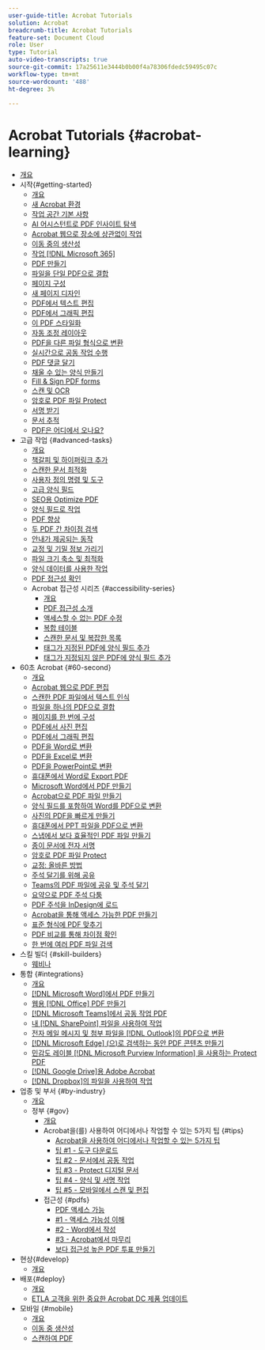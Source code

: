 ```yaml
---
user-guide-title: Acrobat Tutorials
solution: Acrobat
breadcrumb-title: Acrobat Tutorials
feature-set: Document Cloud
role: User
type: Tutorial
auto-video-transcripts: true
source-git-commit: 17a25611e3444b0b00f4a78306fdedc59495c07c
workflow-type: tm+mt
source-wordcount: '488'
ht-degree: 3%

---
```



# Acrobat Tutorials {#acrobat-learning}

+ [개요](overview.md)
+ 시작{#getting-started}
   + [개요](getting-started/getting-started-overview.md)
   + [새 Acrobat 환경](getting-started/new-workspace.md)
   + [작업 공간 기본 사항](getting-started/get-to-know-the-acrobat-dc-interface.md)
   + [AI 어시스턴트로 PDF 인사이트 탐색](getting-started/ai-assistant.md)
   + [Acrobat 웹으로 장소에 상관없이 작업](getting-started/acrobatweb.md)
   + [이동 중의 생산성](getting-started/productivity.md)
   + [작업 [!DNL Microsoft 365]](https://experienceleague.adobe.com/docs/document-cloud-learn/acrobat-learning/integrations/integrate-overview.html?lang=ko#microsoft)
   + [PDF 만들기](getting-started/create-pdf.md)
   + [파일을 단일 PDF으로 결합](getting-started/combine-to-pdf.md)
   + [페이지 구성](getting-started/organize.md)
   + [새 페이지 디자인](getting-started/add-custom-page.md)
   + [PDF에서 텍스트 편집](getting-started/edit-pdf.md)
   + [PDF에서 그래픽 편집](getting-started/edit-graphics.md)
   + [이 PDF 스타일화](getting-started/stylize-this-pdf.md)
   + [자동 조정 레이아웃](getting-started/auto-adjust-layout.md)
   + [PDF을 다른 파일 형식으로 변환](getting-started/export-pdf.md)
   + [실시간으로 공동 작업 수행](getting-started/collaborate.md)
   + [PDF 댓글 달기](getting-started/comment-on-pdf-files.md)
   + [채울 수 있는 양식 만들기](getting-started/create-fillable-forms.md)
   + [Fill &amp; Sign PDF forms](getting-started/fill-and-sign.md)
   + [스캔 및 OCR](getting-started/scan-and-ocr.md)
   + [암호로 PDF 파일 Protect](getting-started/password-protect.md)
   + [서명 받기](getting-started/signatures.md)
   + [문서 추적](getting-started/track.md)
   + [PDF은 어디에서 오나요?](getting-started/where-do-pdfs-come-from.md)
+ 고급 작업 {#advanced-tasks}
   + [개요](advanced-tasks/advanced-tasks-overview.md)
   + [책갈피 및 하이퍼링크 추가](advanced-tasks/bookmarks.md)
   + [스캔한 문서 최적화](advanced-tasks/optimizescan.md)
   + [사용자 정의 명령 및 도구](advanced-tasks/custom.md)
   + [고급 양식 필드](advanced-tasks/advancedforms.md)
   + [SEO용 Optimize PDF](advanced-tasks/optimizeseo.md)
   + [양식 필드로 작업](advanced-tasks/workforms.md)
   + [PDF 향상](advanced-tasks/enhance.md)
   + [두 PDF 간 차이점 검색](advanced-tasks/compare.md)
   + [안내가 제공되는 동작](advanced-tasks/action.md)
   + [교정 및 기밀 정보 가리기](advanced-tasks/redact.md)
   + [파일 크기 축소 및 최적화](advanced-tasks/reduce.md)
   + [양식 데이터를 사용한 작업](advanced-tasks/formdata.md)
   + [PDF 접근성 확인](advanced-tasks/accessibility.md)
   + Acrobat 접근성 시리즈 {#accessibility-series}
      + [개요](advanced-tasks/accessibility-series.md)
      + [PDF 접근성 소개](advanced-tasks/accessibilitysession1.md)
      + [액세스할 수 없는 PDF 수정](advanced-tasks/accessibilitysession2.md)
      + [복합 테이블](advanced-tasks/accessibilitysession3.md)
      + [스캔한 문서 및 복잡한 목록](advanced-tasks/accessibilitysession4.md)
      + [태그가 지정된 PDF에 양식 필드 추가](advanced-tasks/accessibilitysession5.md)
      + [태그가 지정되지 않은 PDF에 양식 필드 추가](advanced-tasks/accessibilitysession6.md)
+ 60초 Acrobat {#60-second}
   + [개요](60-second/60-second-overview.md)
   + [Acrobat 웹으로 PDF 편집](60-second/edit.md)
   + [스캔한 PDF 파일에서 텍스트 인식](60-second/textrecognition.md)
   + [파일을 하나의 PDF으로 결합](60-second/combine-to-one-pdf.md)
   + [페이지를 한 번에 구성](60-second/organize.md)
   + [PDF에서 사진 편집](60-second/editphoto.md)
   + [PDF에서 그래픽 편집](60-second/editgraphic.md)
   + [PDF을 Word로 변환](60-second/convert-pdf-word.md)
   + [PDF을 Excel로 변환](60-second/convert-pdf-excel.md)
   + [PDF을 PowerPoint로 변환](60-second/convert-pdf-powerpoint.md)
   + [휴대폰에서 Word로 Export PDF](60-second/exportwordphone.md)
   + [Microsoft Word에서 PDF 만들기](60-second/word-to-pdf.md)
   + [Acrobat으로 PDF 파일 만들기](60-second/create-from-acrobat.md)
   + [양식 필드를 포함하여 Word를 PDF으로 변환](60-second/wordform.md)
   + [사진의 PDF을 빠르게 만들기](60-second/photo.md)
   + [휴대폰에서 PPT 파일을 PDF으로 변환](60-second/phone.md)
   + [스냅에서 보다 효율적인 PDF 파일 만들기](60-second/optimize.md)
   + [종이 문서에 전자 서명](60-second/sign.md)
   + [암호로 PDF 파일 Protect](60-second/protect.md)
   + [교정: 올바른 방법](60-second/redaction.md)
   + [주석 달기를 위해 공유](60-second/share-comment.md)
   + [Teams의 PDF 파일에 공유 및 주석 달기](60-second/share-comment-teams.md)
   + [요약으로 PDF 주석 다툼](60-second/summarize-comments.md)
   + [PDF 주석을 InDesign에 로드](60-second/indesign.md)
   + [Acrobat을 통해 액세스 가능한 PDF 만들기](60-second/accessible.md)
   + [표준 형식에 PDF 맞추기](60-second/conform.md)
   + [PDF 비교를 통해 차이점 확인](60-second/compare.md)
   + [한 번에 여러 PDF 파일 검색](60-second/search.md)
+ 스킬 빌더 {#skill-builders}
   + [웨비나](skill-builder/skill-builder-webinars.md)
+ 통합 {#integrations}
   + [개요](integrate/integrate-overview.md)
   + [ [!DNL Microsoft Word]에서 PDF 만들기](integrate/createfromword.md)
   + [웹용  [!DNL Office] PDF 만들기](integrate/createofficeweb.md)
   + [ [!DNL Microsoft Teams]에서 공동 작업 PDF](integrate/acrobatandteams.md)
   + [내 [!DNL SharePoint] 파일을 사용하여 작업](integrate/acrobatandsp.md)
   + [전자 메일 메시지 및 첨부 파일을  [!DNL Outlook]의 PDF으로 변환](integrate/outlook.md)
   + [[!DNL Microsoft Edge] (으)로 검색하는 동안 PDF 콘텐츠 만들기](integrate/edge.md)
   + [민감도 레이블 [!DNL Microsoft Purview Information] 을 사용하는 Protect PDF](integrate/microsoftsensitivitylabels.md)
   + [ [!DNL Google Drive]용 Adobe Acrobat](integrate/acrobatandgoogle.md)
   + [ [!DNL Dropbox]의 파일을 사용하여 작업](integrate/acrobat-dropbox.md)
+ 업종 및 부서 {#by-industry}
   + [개요](industry/industry-overview.md)
   + 정부 {#gov}
      + [개요](industry/gov/gov-overview.md)
      + Acrobat을(를) 사용하여 어디에서나 작업할 수 있는 5가지 팁 {#tips}
         + [Acrobat을 사용하여 어디에서나 작업할 수 있는 5가지 팁](industry/gov/5-tips-for-working-anywhere-with-acrobat-dc-for-government.md)
         + [팁 #1 - 도구 다운로드](industry/gov/get-your-tools.md)
         + [팁 #2 - 문서에서 공동 작업](industry/gov/collaborate-on-documents.md)
         + [팁 #3 - Protect 디지털 문서](industry/gov/protect-digital-documents.md)
         + [팁 #4 - 양식 및 서명 작업](industry/gov/work-with-forms-and-signatures.md)
         + [팁 #5 - 모바일에서 스캔 및 편집](industry/gov/scan-and-edit-on-mobile.md)
      + 접근성 {#pdfs}
         + [PDF 액세스 가능](industry/gov/making-pdfs-accessible.md)
         + [#1 - 액세스 가능성 이해](industry/gov/understanding-accessibility.md)
         + [#2 - Word에서 작성](industry/gov/authoring-in-word.md)
         + [#3 - Acrobat에서 마무리](industry/gov/finishing-in-acrobat.md)
         + [보다 접근성 높은 PDF 투표 만들기](industry/gov/making-pdf-ballots-accessible.md)
+ 현상{#develop}
   + [개요](develop/develop-overview.md)
+ 배포{#deploy}
   + [개요](deploy/deploy-overview.md)
   + [ETLA 고객을 위한 중요한 Acrobat DC 제품 업데이트](deploy/signentitlementchanges.md)
+ 모바일 {#mobile}
   + [개요](mobile/mobile-overview.md)
   + [이동 중 생산성](https://experienceleague.adobe.com/docs/document-cloud-learn/acrobat-learning/getting-started/productivity.html?lang=ko)
   + [스캔하여 PDF](mobile/scan-mobile-app.md)

